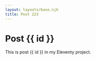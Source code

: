 ```yaml
---
layout: layouts/base.njk
title: Post 223
---
```


# Post {{ id }}

This is post {{ id }} in my Eleventy project.
